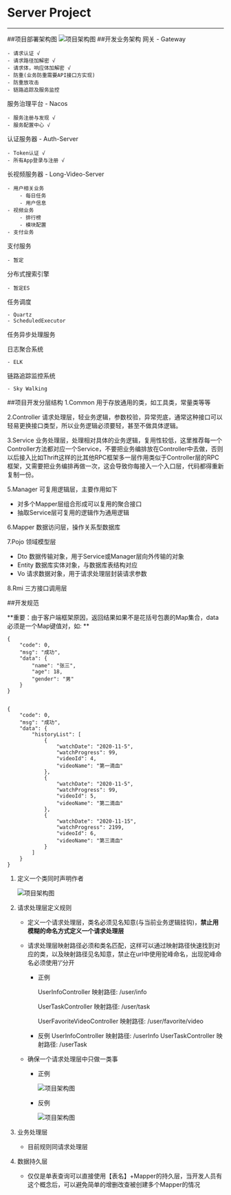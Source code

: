 # Server Project
-------

##项目部署架构图
![项目架构图](zsproject/doc/project.jpg)
##开发业务架构
网关 - Gateway

    - 请求认证 √
    - 请求路径加解密 √
    - 请求体，响应体加解密 √
    - 防重(业务防重需要API接口方实现)
    - 防重放攻击
    - 链路追踪及服务监控
    
服务治理平台 - Nacos

    - 服务注册与发现 √
    - 服务配置中心 √
    
认证服务器 - Auth-Server

    - Token认证 √
    - 所有App登录与注册 √
    
长视频服务器 - Long-Video-Server

    - 用户相关业务
        - 每日任务
        - 用户信息
    - 视频业务
        - 排行榜
        - 模块配置
    - 支付业务
    
支付服务

    - 暂定
    
分布式搜索引擎

    - 暂定ES
    
任务调度

    - Quartz
    - ScheduledExecutor
    
任务异步处理服务

日志聚合系统

    - ELK
    
链路追踪监控系统

    - Sky Walking
    
##项目开发分层结构
1.Common 用于存放通用的类，如工具类，常量类等等

2.Controller 请求处理层，轻业务逻辑，参数校验，异常兜底，通常这种接口可以轻易更换接口类型，所以业务逻辑必须要轻，甚至不做具体逻辑。

3.Service 业务处理层，处理相对具体的业务逻辑，复用性较低，这里推荐每一个Controller方法都对应一个Service，不要把业务编排放在Controller中去做，否则以后接入比如Thrift这样的比其他RPC框架多一层作用类似于Controller层的RPC框架，又需要把业务编排再做一次，这会导致你每接入一个入口层，代码都得重新复制一份。

5.Manager 可复用逻辑层，主要作用如下
- 对多个Mapper层组合形成可以复用的聚合接口
- 抽取Service层可复用的逻辑作为通用逻辑

6.Mapper 数据访问层，操作关系型数据库

7.Pojo 领域模型层 
- Dto 数据传输对象，用于Service或Manager层向外传输的对象
- Entity 数据库实体对象，与数据库表结构对应
- Vo 请求数据对象，用于请求处理层封装请求参数

8.Rmi 三方接口调用层

##开发规范

**重要：由于客户端框架原因，返回结果如果不是花括号包裹的Map集合，data必须是一个Map键值对，如: **
    
    {
        "code": 0,
        "msg": "成功",
        "data": {
            "name": "张三",
            "age": 18,
            "gender": "男"
        }
    }
    
    
    {
        "code": 0,
        "msg": "成功",
        "data": {
            "historyList": [
                {
                    "watchDate": "2020-11-5",
                    "watchProgress": 99,
                    "videoId": 4,
                    "videoName": "第一滴血"
                },
                {
                    "watchDate": "2020-11-5",
                    "watchProgress": 99,
                    "videoId": 5,
                    "videoName": "第二滴血"
                },
                {
                    "watchDate": "2020-11-15",
                    "watchProgress": 2199,
                    "videoId": 6,
                    "videoName": "第三滴血"
                }
            ]
        }
    }
    
1. 定义一个类同时声明作者

     ![项目架构图](zsproject/doc/定义一个类同时声明作者.png)
     
2. 请求处理层定义规则

    - 定义一个请求处理层，类名必须见名知意(与当前业务逻辑挂钩)，**禁止用模糊的命名方式定义一个请求处理层**
        
    - 请求处理层映射路径必须和类名匹配，这样可以通过映射路径快速找到对应的类，以及映射路径见名知意，禁止在url中使用驼峰命名，出现驼峰命名必须使用‘/’分开
        - 正例
        
            UserInfoController 映射路径: /user/info
            
            UserTaskController 映射路径: /user/task
            
            UserFavoriteVideoController 映射路径: /user/favorite/video
            
        - 反例
            UserInfoController 映射路径: /userInfo
            UserTaskController 映射路径: /userTask
            
    - 确保一个请求处理层中只做一类事
        - 正例
        
            ![项目架构图](zsproject/doc/控制层定义规则-控制层只做一类事-正例.png)
            
        - 反例
        
            ![项目架构图](zsproject/doc/控制层定义规则-控制层只做一类事-反例.png)

3. 业务处理层
    - 目前规则同请求处理层

4. 数据持久层
    - 仅仅是单表查询可以直接使用【表名】+Mapper的持久层，当开发人员有这个概念后，可以避免简单的增删改查被创建多个Mapper的情况
